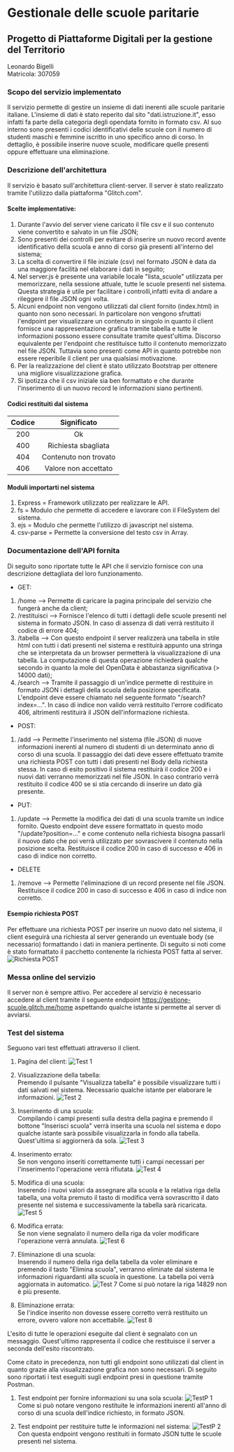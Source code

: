 # Gestionale delle scuole paritarie
## Progetto di Piattaforme Digitali per la gestione del Territorio

Leonardo Bigelli   
Matricola: 307059

### Scopo del servizio implementato

Il servizio permette di gestire un insieme di dati inerenti alle scuole paritarie italiane.
L'insieme di dati è stato reperito dal sito "dati.istruzione.it", esso infatti fa parte della categoria degli opendata fornito
in formato csv.
Al suo interno sono presenti i codici identificativi delle scuole con il numero di studenti maschi e femmine iscritto
in uno specifico anno di corso.
In dettaglio, è possibile inserire nuove scuole, modificare quelle presenti oppure effettuare una eliminazione.

### Descrizione dell'architettura

Il servizio è basato sull'architettura client-server. Il server è stato realizzato tramite l'utilizzo dalla piattaforma
"Glitch.com". 
#### Scelte implementative:
1. Durante l'avvio del server viene caricato il file csv e il suo contenuto viene convertito e salvato in un file JSON;
2. Sono presenti dei controlli per evitare di inserire un nuovo record avente identificativo della scuola e anno di corso
    già presenti all'interno del sistema;
3. La scelta di convertire il file iniziale (csv) nel formato JSON è data da una maggiore facilità nel elaborare i dati 
    in seguito;
4. Nel server.js è presente una variabile locale "lista_scuole" utilizzata per memorizzare, nella sessione attuale, tutte 
    le scuole presenti nel sistema. Questa strategia è utile per facilitare i controlli,infatti evita di andare a rileggere
    il file JSON ogni volta.
5. Alcuni endpoint non vengono utilizzati dal client fornito (index.html) in quanto non sono necessari. In particolare 
    non vengono sfruttati l'endpoint per visualizzare un contenuto in singolo in quanto il client fornisce una rappresentazione
    grafica tramite tabella e tutte le informazioni possono essere consultate tramite quest'ultima. Discorso equivalente per 
    l'endpoint che restituisce tutto il contenuto memorizzato nel file JSON. Tuttavia sono presenti come API in quanto potrebbe 
    non essere reperibile il client per una qualsiasi motivazione.
6. Per la realizzazione del client è stato utilizzato Bootstrap per ottenere una migliore visualizzazione grafica.
7. Si ipotizza che il csv iniziale sia ben formattato e che durante l'inserimento di un nuovo record le informazioni
  siano pertinenti.
  
#### Codici restituiti dal sistema
Codice | Significato
:-----: | :----: 
200   | Ok
400  | Richiesta sbagliata 
404 | Contenuto non trovato
406 | Valore non accettato

#### Moduli importarti nel sistema
1. Express = Framework utilizzato per realizzare le API.
2. fs = Modulo che permette di accedere e lavorare con il FileSystem del sistema.
3. ejs = Modulo che permette l'utilizzo di javascript nel sistema.
4. csv-parse = Permette la conversione del testo csv in Array.
  

### Documentazione dell'API fornita 

Di seguito sono riportate tutte le API che il servizio fornisce con una descrizione dettagliata del loro funzionamento.
* GET:

 1. /home --> Permette di caricare la pagina principale del servizio che fungerà anche da client;
 2. /restituisci --> Fornisce l'elenco di tutti i dettagli delle scuole presenti nel sistema in formato JSON. 
   In caso di assenza di dati verrà restituito il codice di errore 404;
 3. /tabella --> Con questo endpoint il server realizzerà una tabella in stile html con tutti i dati presenti nel sistema 
   e restituirà appunto una stringa che se interpretata da un browser permetterà la visualizzazione di una tabella. 
   La computazione di questa operazione richiederà qualche secondo in quanto la mole del OpenData è abbastanza significativa
   (> 14000 dati);
 4. /search --> Tramite il passaggio di un'indice permette di restituire in formato JSON i dettagli della scuola della
   posizione specificata. L'endpoint deve essere chiamato nel seguente formato "/search?index=...". In caso di indice non valido
   verrà restituito l'errore codificato 406, altrimenti restituirà il JSON dell'informazione richiesta.
   
* POST:
 1. /add --> Permette l'inserimento nel sistema (file JSON) di nuove informazioni inerenti al numero di studenti di un 
    determinato anno di corso di una scuola. Il passaggio dei dati deve essere effettuato tramite una richiesta POST con tutti i
    dati presenti nel Body della richiesta stessa. In caso di esito positivo il sistema restituirà il codice 200 e i nuovi
    dati verranno memorizzati nel file JSON. In caso contrario verrà restituito il codice 400 se si stia cercando di 
    inserire un dato già presente.
    
* PUT:
 1. /update --> Permette la modifica dei dati di una scuola tramite un indice fornito. Questo endpoint deve essere formattato
    in questo modo "/update?position=..." e come contenuto nella richiesta bisogna passarli il nuovo dato che poi verrà
    utilizzato per sovrascivere il contenuto nella posizione scelta. Restituisce il codice 200 in caso di successo e 406 in caso 
    di indice non corretto.
    
* DELETE
 1. /remove --> Permette l'eliminazione di un record presente nel file JSON. Restituisce il codice 200 in caso di successo e 406 in caso 
    di indice non corretto.
    
#### Esempio richiesta POST
Per effettuare una richiesta POST per inserire un nuovo dato nel sistema, il client eseguirà una richiesta al server
generando un eventuale body (se necessario) formattando i dati in maniera pertinente.
Di seguito si noti come è stato formattato il pacchetto contenente la richiesta POST fatta al server.
![Richiesta POST](https://cdn.glitch.global/86045b4a-8134-4865-a556-ddd433e034eb/Esempio_aggiunta.png?v=1661516478252)
    
### Messa online del servizio

Il server non è sempre attivo. Per accedere al servizio è necessario accedere al client tramite il seguente endpoint
https://gestione-scuole.glitch.me/home aspettando qualche istante si permette al server di avviarsi.

### Test del sistema

Seguono vari test effettuati attraverso il client.

1. Pagina del client:
  ![Test 1](https://cdn.glitch.global/86045b4a-8134-4865-a556-ddd433e034eb/home.png?v=1661173227978)
  
2. Visualizzazione della tabella:     
  Premendo il pulsante "Visualizza tabella" è possibile visualizzare tutti i dati salvati nel sistema. Necessario
  qualche istante per elaborare le informazioni.
  ![Test 2](https://cdn.glitch.global/86045b4a-8134-4865-a556-ddd433e034eb/Tabella.png?v=1661173281676)
  
3. Inserimento di una scuola:   
  Compilando i campi presenti sulla destra della pagina e premendo il bottone "Inserisci scuola" verrà
  inserita una scuola nel sistema e dopo qualche istante sarà possibile visualizzarla in fondo alla tabella.
  Quest'ultima si aggiornerà da sola.
  ![Test 3](https://cdn.glitch.global/86045b4a-8134-4865-a556-ddd433e034eb/Inserimento.png?v=1661173238399)
  
4. Inserimento errato:     
  Se non vengono inseriti correttamente tutti i campi necessari per l'inserimento l'operazione verrà
  rifiutata.
  ![Test 4](https://cdn.glitch.global/86045b4a-8134-4865-a556-ddd433e034eb/Inserimento_errato.png?v=1661173248853)
  
5. Modifica di una scuola:   
  Inserendo i nuovi valori da assegnare alla scuola e la relativa riga della tabella, una volta premuto il tasto di
  modifica verrà sovrascritto il dato presente nel sistema e successivamente la tabella sarà ricaricata.
  ![Test 5](https://cdn.glitch.global/86045b4a-8134-4865-a556-ddd433e034eb/Modifica.png?v=1661173259863)
  
6. Modifica errata:   
  Se non viene segnalato il numero della riga da voler modificare l'operazione verrà annulata.
  ![Test 6](https://cdn.glitch.global/86045b4a-8134-4865-a556-ddd433e034eb/Modifica_errata.png?v=1661173280495)
  
7. Eliminazione di una scuola:    
  Inserendo il numero della riga della tabella da voler eliminare e premendo il tasto "Elimina scuola",
  verranno eliminate dal sistema le informazioni riguardanti alla scuola in questione. La tabella poi
  verrà aggiornata in automatico.
  ![Test 7](https://cdn.glitch.global/86045b4a-8134-4865-a556-ddd433e034eb/Eliminazione.png?v=1661173215479)
  Come si può notare la riga 14829 non è più presente.
  
8. Eliminazione errata:   
  Se l'indice inserito non dovesse essere corretto verrà restituito un errore, ovvero valore non accettabile.
  ![Test 8](https://cdn.glitch.global/86045b4a-8134-4865-a556-ddd433e034eb/Eliminazione_errata.png?v=1661173224287)
  
  
L'esito di tutte le operazioni eseguite dal client è segnalato con un messaggio. Quest'ultimo rappresenta 
il codice che restituisce il server a seconda dell'esito riscontrato.

Come citato in precedenza, non tutti gli endpoint sono utilizzati dal client in quanto grazie alla 
visualizzazione grafica non sono necessari. Di seguito sono riportati i test eseguiti sugli endpoint 
presi in questione tramite Postman.

1. Test endpoint per fornire informazioni su una sola scuola:
  ![TestP 1](https://cdn.glitch.global/86045b4a-8134-4865-a556-ddd433e034eb/Postman_ricerca.png?v=1661176245236)
  Come si può notare vengono restituite le informazioni inerenti all'anno di corso di una scuola
  dell'indice richiesto, in formato JSON.
  
2. Test endpoint per restituire tutte le informazioni nel sistema:
  ![TestP 2](https://cdn.glitch.global/86045b4a-8134-4865-a556-ddd433e034eb/Postman_restituisci.png?v=1661176242980)
  Con questa endpoint vengono restituiti in formato JSON tutte le scuole presenti nel sistema.